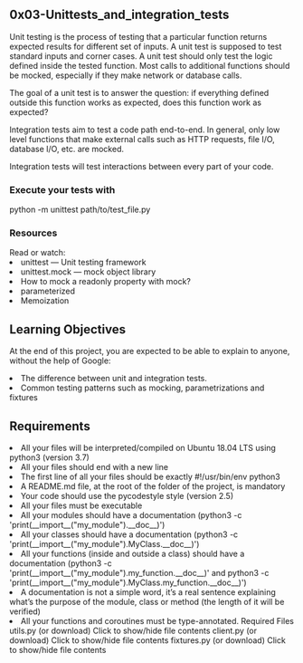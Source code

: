 <h2>0x03-Unittests_and_integration_tests</h2>
<p>Unit testing is the process of testing that a particular function returns expected results for different set of inputs. A unit test is supposed to test standard inputs and corner cases. A unit test should only test the logic defined inside the tested function. Most calls to additional functions should be mocked, especially if they make network or database calls.

<p>The goal of a unit test is to answer the question: if everything defined outside this function works as expected, does this function work as expected?

<p>Integration tests aim to test a code path end-to-end. In general, only low level functions that make external calls such as HTTP requests, file I/O, database I/O, etc. are mocked.

<p>Integration tests will test interactions between every part of your code.

<h3>Execute your tests with</h3>

python -m unittest path/to/test_file.py

<h3><b>Resources</b></h3>
Read or watch:

<li>unittest — Unit testing framework
<li>unittest.mock — mock object library
<li>How to mock a readonly property with mock?
<li>parameterized
<li>Memoization
<h2>Learning Objectives</h2>
<p>At the end of this project, you are expected to be able to explain to anyone, without the help of Google:

<li>The difference between unit and integration tests.
<li>Common testing patterns such as mocking, parametrizations and fixtures
<h2>Requirements</h2>
<li>All your files will be interpreted/compiled on Ubuntu 18.04 LTS using python3 (version 3.7)
<li>All your files should end with a new line
<li>The first line of all your files should be exactly #!/usr/bin/env python3
<li>A README.md file, at the root of the folder of the project, is mandatory
<li>Your code should use the pycodestyle style (version 2.5)
<li>All your files must be executable
<li>All your modules should have a documentation (python3 -c 'print(__import__("my_module").__doc__)')
<li>All your classes should have a documentation (python3 -c 'print(__import__("my_module").MyClass.__doc__)')
<li>All your functions (inside and outside a class) should have a documentation (python3 -c 'print(__import__("my_module").my_function.__doc__)' and python3 -c 'print(__import__("my_module").MyClass.my_function.__doc__)')
<li>A documentation is not a simple word, it’s a real sentence explaining what’s the purpose of the module, class or method (the length of it will be verified)
<li>All your functions and coroutines must be type-annotated.
Required Files
utils.py (or download)
Click to show/hide file contents
client.py (or download)
Click to show/hide file contents
fixtures.py (or download)
Click to show/hide file contents